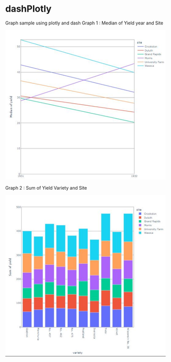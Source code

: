 # dashPlotly
Graph sample using plotly and dash
Graph 1 : Median of Yield  year and Site 


![alt text](https://github.com/SachinSirohi/dashPlotly/blob/master/screenshot/Graph1.JPG)


Graph 2 : Sum of Yield Variety and Site


![alt text](https://github.com/SachinSirohi/dashPlotly/blob/master/screenshot/fig2.JPG)
